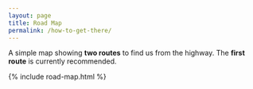 ```yaml
---
layout: page
title: Road Map
permalink: /how-to-get-there/
---
```


A simple map showing **two routes** to find us from the highway. The **first route** is currently recommended.

{% include road-map.html %}